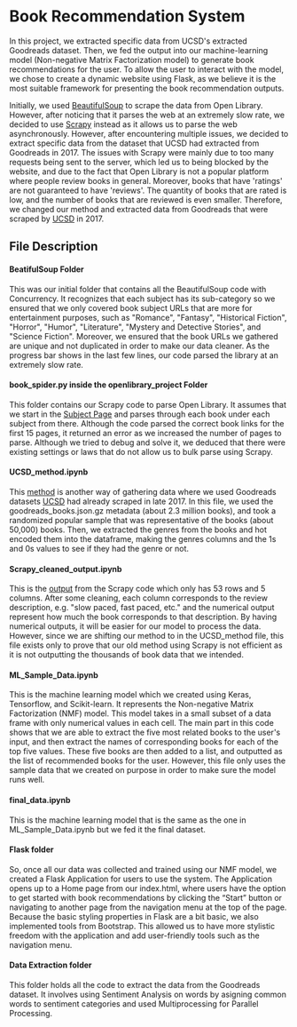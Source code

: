 # Book Recommendation System

In this project, we extracted specific data from UCSD's extracted Goodreads dataset. Then, we fed the output into our machine-learning model (Non-negative Matrix Factorization model) to generate book recommendations for the user. To allow the user to interact with the model, we chose to create a dynamic website using Flask, as we believe it is the most suitable framework for presenting the book recommendation outputs.


Initially, we used [BeautifulSoup](https://github.com/maureenwidjaja/PIC16B-Group-Project/tree/main/BeautifulSoup) to scrape the data from Open Library. However, after noticing that it parses the web at an extremely slow rate, we decided to use [Scrapy](https://github.com/maureenwidjaja/PIC16B-Group-Project/tree/78391161c60e94ca5244c0a87bc584f422f1fd29/openlibrary_project)  instead as it allows us to parse the web asynchronously. However, after encountering multiple issues, we decided to extract specific data from the dataset that UCSD had extracted from Goodreads in 2017. The issues with Scrapy were mainly due to too many requests being sent to the server, which led us to being blocked by the website, and due to the fact that Open Library is not a popular platform where people review books in general. Moreover, books that have 'ratings' are not guaranteed to have 'reviews'. The quantity of books that are rated is low, and the number of books that are reviewed is even smaller. Therefore, we changed our method and extracted data from Goodreads that were scraped by [UCSD](https://cseweb.ucsd.edu/~jmcauley/datasets/goodreads.html) in 2017.

## File Description

#### BeatifulSoup Folder

This was our initial folder that contains all the BeautifulSoup code with Concurrency. It recognizes that each subject has its sub-category so we ensured that we only covered book subject URLs that are more for entertainment purposes, such as "Romance", "Fantasy", "Historical Fiction", "Horror", "Humor", "Literature", "Mystery and Detective Stories", and "Science Fiction". Moreover, we ensured that the book URLs we gathered are unique and not duplicated in order to make our data cleaner. As the progress bar shows in the last few lines, our code parsed the library at an extremely slow rate.

#### book_spider.py inside the openlibrary_project Folder

This folder contains our Scrapy code to parse Open Library. It assumes that we start in the [Subject Page](https://openlibrary.org/subjects) and parses through each book under each subject from there. Although the code parsed the correct book links for the first 15 pages, it returned an error as we increased the number of pages to parse. Although we tried to debug and solve it, we deduced that there were existing settings or laws that do not allow us to bulk parse using Scrapy.

#### UCSD_method.ipynb

This [method](https://github.com/maureenwidjaja/PIC16B-Group-Project/blob/main/UCSD_method.ipynb) is another way of gathering data where we used Goodreads datasets [UCSD](https://cseweb.ucsd.edu/~jmcauley/datasets/goodreads.html) had already scraped in late 2017. In this file, we used the goodreads_books.json.gz metadata (about 2.3 million books), and took a randomized popular sample that was representative of the books (about 50,000) books. Then, we extracted the genres from the books and  hot encoded them into the dataframe, making the genres columns and the 1s and 0s values to see if they had the genre or not.

#### Scrapy_cleaned_output.ipynb

This is the [output](https://github.com/maureenwidjaja/PIC16B-Group-Project/blob/main/Scrapy_cleaned_output.ipynb) from the Scrapy code which only has 53 rows and 5 columns. After some cleaning, each column corresponds to the review description, e.g. "slow paced, fast paced, etc." and the numerical output represent how much the book corresponds to that description. By having numerical outputs, it will be easier for our model to process the data. However, since we are shifting our method to in the UCSD_method file, this file exists only to prove that our old method using Scrapy is not efficient as it is not outputting the thousands of book data that we intended.

#### ML_Sample_Data.ipynb

This is the machine learning model which we created using Keras, Tensorflow, and Scikit-learn. It represents the Non-negative Matrix Factorization (NMF) model. This model takes in a small subset of a data frame with only numerical values in each cell. The main part in this code shows that we are  able to extract the five most related books to the user's input, and then extract the names of corresponding books for each of the top five values. These five books are then added to a list, and outputted as the list of recommended books for the user. However, this file only uses the sample data that we created on purpose in order to make sure the model runs well.

#### final_data.ipynb

This is the machine learning model that is the same as the one in ML_Sample_Data.ipynb but we fed it the final dataset.


#### Flask folder

So, once all our data was collected and trained using our NMF model, we created a Flask Application for users to use the system. The Application opens up to a Home page from our index.html, where users have the option to get started with book recommendations by clicking the “Start” button or navigating to another page from the navigation menu at the top of the page. Because the basic styling properties in Flask are a bit basic, we also implemented tools from Bootstrap. This allowed us to have more stylistic freedom with the application and add user-friendly tools such as the navigation menu.

#### Data Extraction folder

This folder holds all the code to extract the data from the Goodreads dataset. It involves using Sentiment Analysis on words by asigning common words to sentiment categories and used Multiprocessing for Parallel Processing.
